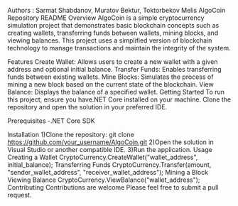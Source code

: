 Authors : Sarmat Shabdanov, Muratov Bektur, Toktorbekov Melis
AlgoCoin Repository README
Overview
AlgoCoin is a simple cryptocurrency simulation project that demonstrates basic blockchain concepts such as creating wallets, transferring funds between wallets, mining blocks, and viewing balances. This project uses a simplified version of blockchain technology to manage transactions and maintain the integrity of the system.

Features
Create Wallet: Allows users to create a new wallet with a given address and optional initial balance.
Transfer Funds: Enables transferring funds between existing wallets.
Mine Blocks: Simulates the process of mining a new block based on the current state of the blockchain.
View Balance: Displays the balance of a specified wallet.
Getting Started
To run this project, ensure you have.NET Core installed on your machine. Clone the repository and open the solution in your preferred IDE.

Prerequisites
-.NET Core SDK

Installation
1)Clone the repository:
git clone https://github.com/your_username/AlgoCoin.git
2)Open the solution in Visual Studio or another compatible IDE.
3)Run the application.
Usage
Creating a Wallet
CryptoCurrency.CreateWallet("wallet_address", initial_balance);
Transferring Funds
CryptoCurrency.Transfer(amount, "sender_wallet_address", "receiver_wallet_address");
Mining a Block
Viewing Balance
CryptoCurrency.ViewBalance("wallet_address");
Contributing
Contributions are welcome Please feel free to submit a pull request.
